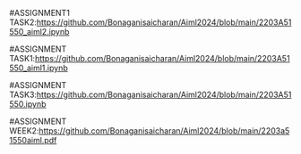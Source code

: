 #ASSIGNMENT1 TASK2:https://github.com/Bonaganisaicharan/Aiml2024/blob/main/2203A51550_aiml2.ipynb

#ASSIGNMENT TASK1:https://github.com/Bonaganisaicharan/Aiml2024/blob/main/2203A51550_aiml1.ipynb

#ASSIGNMENT TASK3:https://github.com/Bonaganisaicharan/Aiml2024/blob/main/2203A51550.ipynb

#ASSIGNMENT WEEK2:https://github.com/Bonaganisaicharan/Aiml2024/blob/main/2203a51550aiml.pdf
